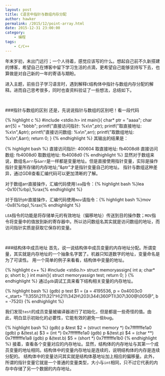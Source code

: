 ```yaml
---
layout: post
title: C语言中指针与数组内存分配
author: hawker
permalink: /2015/12/point-array.html
date: 2015-12-31 23:00:00
category:
    - 编程
tags:
    - C/C++
---
```

年末岁初，未出门远行；一个人待着，感觉应该写的什么。想起自己前不久新搭建的博客，希望自己在博客中留下学习生活的点滴，更希望自己能够坚持写下去，也算做是对自己新的一年的寄语与期盼。

进入主题，前些日子学习语言时，遇到解释`C`结构体中指针与数组内存分配的解释。进而自己思考很多，同时也查资料验证了一些想法，总结如下。

&nbsp;

###指针与数组的区别
还是，先说说指针与数组的区别吧！看一段代码

{% highlight c %}
#include <stdio.h>
int main(){
    char* ptr = "aaaa";
    char arr[5] = "bbbb";
    printf("直接访问指针: %x\n",ptr);
    printf("取直接地址: %x\n",&ptr);
    printf("直接访问数组: %x\n",arr);
    printf("取数组地址: %x\n",&arr);
    return 0;
}
{% endhighlight %}
其输出的结果是：

{% highlight bash %}
直接访问指针: 400604
取直接地址: fb4008d8
直接访问数组: fb4008d0
取数组地址: fb4008d0
{% endhighlight %}
显然对于数组来说，数组名`arr`与`&arr`是一样都是变量地址。但是直接使用指针变量，实际是操作指针变量所存储的内存地址;"&ptr"才是指针变量自己的地址。
指针与数组这种差异，通过GDB查看汇编代码可以更加清晰的了解。

对于数组arr直接操作，汇编代码使用`lea`指令：{% highlight bash %}lea    -0x10(%rbp),%rax{% endhighlight %}

对于指针ptr直接操作，汇编代码使用`mov`请指令：{% highlight bash %}mov    -0x8(%rbp),%rax{% endhighlight %}

`LEA`指令的功能是将存储单元的有效地址（偏移地址）传送到目的操作数；`MOV`指令将变量中的值放到新的寄存器中。所以访问数组名其实就是访问数组的地址，而访问指针实质是获取它保存的变量。

&nbsp;

###结构体中成员地址
首先，说一说结构体中成员变量的内存地址分配。所谓变量，其实就是内存地址的一个抽象名字罢了。机器只知道数字的地址，变量命名是为了可读性。
用一个简单的例子来看看，结构体中变量的地址。

{% highlight c++ %}
#include <stdio.h>
struct memoryassign{
    int a;
    char* p;
    short b;
}
int main(){
    struct memoryassign test;
    return 0;
}
{% endhighlight %}
通过`gdb`调试工具来看下结构相关变量的内存地址。

{% highlight bash %}
(gdb) p test
$1 = {a = 4195536, p = 0x4003c0 <_start> "1\355I\211\321^H\211\342H\203\344\360PTI\307\300@\005@", b = -7520}
{% endhighlight %}

我们发现`test`的成员变量被编译器进行了初始化，但是都是一些奇怪的值。由此，明白显示初始化的必要性，它能有效的避免一些bug。

{% highlight bash %}
(gdb) p &test
$2 = (struct memory *) 0x7fffffffe1a0
(gdb) p &(test.a)
$3 = (int *) 0x7fffffffe1a0
(gdb) p &(test.p)
$4 = (char **) 0x7fffffffe1a8
(gdb) p &(test.b)
$5 = (short *) 0x7fffffffe1b0
{% endhighlight %}
接着，查看各个变量对应的内存地址。显然，结构体的内存地址与其第一个成员变量的地址相同。结构体中的变量内存地址是连续的，说明结构体的内存是连续分配的。
结构体中的变量访问其实就是结构体基地址加上相应的偏移量。此外，所谓的指针变量它就是一个普通的变量类型，大小与`int`相同，只不过它代表的内存中存储了另一个数据的内存地址。

